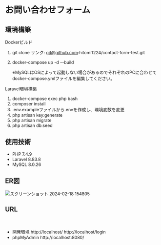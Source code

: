 # お問い合わせフォーム

## 環境構築

Dockerビルド
　
 1. git clone リンク: git@github.com:hitomi1224/contact-form-test.git
 2. docker-compose up -d --build

    ※MySQLはOSによって起動しない場合があるのでそれぞれのPCに合わせてdocker-compose.ymlファイルを編集してください。

Laravel環境構築
  1. docker-compose exec php bash
  2. composer install
  3. .env.exampleファイルから.envを作成し、環境変数を変更
  4. php artisan key:generate
  5. php artisan migrate
  6. php artisan db:seed

## 使用技術
  -  PHP 7.4.9
  -  Laravel 8.83.8
  -  MySQL 8.0.26

## ER図
![スクリーンショット 2024-02-18 154805](https://github.com/hitomi1224/contact-form-test/assets/148037219/dce9d044-0905-45ed-981e-25f28ac92305)

## URL
　 
  -  開発環境   http://localhost/
                http://localhost/login
  -  phpMyAdmin  http://localhost:8080/
